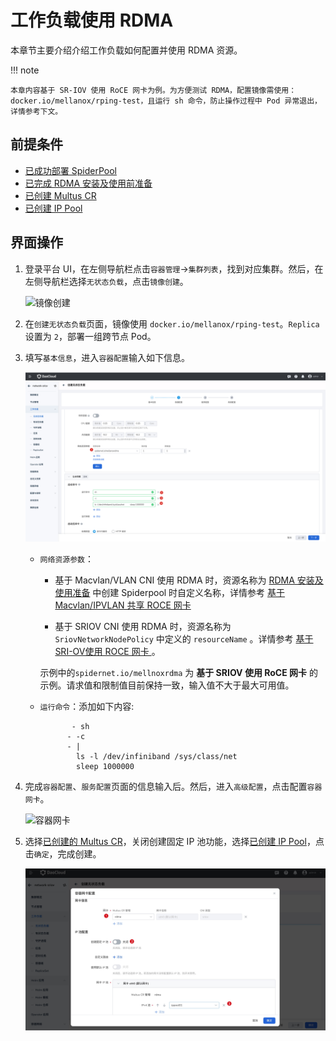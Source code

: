 # 工作负载使用 RDMA

本章节主要介绍介绍工作负载如何配置并使用 RDMA 资源。

!!! note

    本章内容基于 SR-IOV 使用 RoCE 网卡为例。为方便测试 RDMA，配置镜像需使用：
    docker.io/mellanox/rping-test，且运行 sh 命令，防止操作过程中 Pod 异常退出，详情参考下文。

## 前提条件

- [已成功部署 SpiderPool](../../modules/spiderpool/install.md)
- [已完成 RDMA 安装及使用前准备](rdmapara.md)
- [已创建 Multus CR](../../config/multus-cr.md)
- [已创建 IP Pool](createpool.md)

## 界面操作

1. 登录平台 UI，在左侧导航栏点击`容器管理`->`集群列表`，找到对应集群。然后，在左侧导航栏选择`无状态负载`，点击`镜像创建`。

    ![镜像创建](https://docs.daocloud.io/daocloud-docs-images/docs/zh/docs/network/images/useippool01.png)

1. 在`创建无状态负载`页面，镜像使用 `docker.io/mellanox/rping-test`。`Replica` 设置为 `2`，部署一组跨节点 Pod。

1. 填写`基本信息`，进入`容器配置`输入如下信息。
   
    ![rdma_sriov](../../images/rdma_sriov01.jpg)

    - `网络资源参数`：
      
        - 基于 Macvlan/VLAN CNI 使用 RDMA 时，资源名称为 [RDMA 安装及使用准备](rdmapara.md) 中创建 Spiderpool 时自定义名称，详情参考 [基于 Macvlan/IPVLAN 共享 ROCE 网卡](rdmapara.md/#基于-macvlan-ipvlan-共享-roce-网卡)

        - 基于 SRIOV CNI 使用 RDMA 时，资源名称为 `SriovNetworkNodePolicy` 中定义的 `resourceName` 。详情参考 [基于 SRI-OV使用 ROCE 网卡 ](rdmapara.md/#基于-sr-iov-使用-roce-网卡)。
     
        示例中的`spidernet.io/mellnoxrdma` 为 **基于 SRIOV 使用 RoCE 网卡** 的示例。请求值和限制值目前保持一致，输入值不大于最大可用值。
        
      
    - `运行命令`：添加如下内容:
    
        ```text
               - sh
              - -c
              - |
                ls -l /dev/infiniband /sys/class/net
                sleep 1000000
       ```
   
1. 完成`容器配置`、`服务配置`页面的信息输入后。然后，进入`高级配置`，点击配置`容器网卡`。

    ![容器网卡](https://docs.daocloud.io/daocloud-docs-images/docs/zh/docs/network/images/useippool02.png)

1. 选择[已创建的 Multus CR](../../config/multus-cr.md)，关闭创建固定 IP 池功能，选择[已创建 IP Pool](createpool.md)，点击`确定`，完成创建。

    ![rdma_usage01](../../images/rdma_usage01.jpg)
